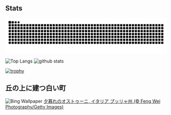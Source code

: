 ## Stats
<picture>
  <source media="(prefers-color-scheme: dark)" srcset="https://raw.githubusercontent.com/ba230t/ba230t/output/github-contribution-grid-snake-dark.svg">
  <source media="(prefers-color-scheme: light)" srcset="https://raw.githubusercontent.com/ba230t/ba230t/output/github-contribution-grid-snake.svg">
  <img alt="github contribution grid snake animation" src="https://raw.githubusercontent.com/ba230t/ba230t/output/github-contribution-grid-snake.svg">
</picture>

<p align="left">
  <img alt="Top Langs" height="150px" src="https://github-readme-stats.vercel.app/api/top-langs/?username=ba230t&layout=compact&theme=transparent" />
  <img alt="github stats" height="150px" src="https://github-readme-stats.vercel.app/api?username=ba230t&theme=transparent" />
</p>

[![trophy](https://github-profile-trophy.vercel.app/?username=ba230t&theme=transparent&column=7)](https://github.com/ryo-ma/github-profile-trophy)


<!-- Bing Wallpaper Start -->
## 丘の上に建つ白い町
![Bing Wallpaper](https://www.bing.com/th?id=OHR.ItalyOstuni_JA-JP1339145959_1920x1080.jpg&rf=LaDigue_1920x1080.jpg&pid=hp)
[夕暮れのオストゥーニ, イタリア プッリャ州 (© Feng Wei Photography/Getty Images)](https://www.bing.com/search?q=%E3%82%AA%E3%82%B9%E3%83%88%E3%82%A5%E3%83%BC%E3%83%8B%2c+%E3%83%97%E3%83%83%E3%83%AA%E3%83%A3%E5%B7%9E%2c+%E3%82%A4%E3%82%BF%E3%83%AA%E3%82%A2+&form=hpcapt&filters=HpDate%3a%2220250330_1500%22)
<!-- Bing Wallpaper End -->

